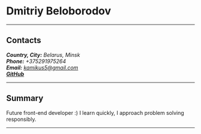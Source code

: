 # Dmitriy Beloborodov

---

## Contacts

***Country, City:*** *Belarus, Minsk*  
***Phone:*** *+375291975264*  
***Email:*** *kamikus5@gmail.com*  
[***GitHub***](https://github.com/kamikus5)  

---

## Summary

Future front-end developer :) I learn quickly, I approach problem solving responsibly.

---